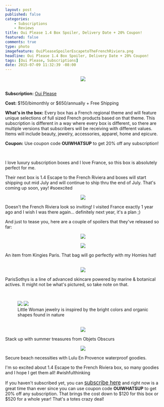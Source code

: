 ```yaml
---
layout: post
published: false
categories: 
    - Subscriptions
    - Reviews
title: Oui Please 1.4 Box Spoiler, Delivery Date + 20% Coupon!
featured: false
comments: true
type: photo
imagefeature: OuiPleaseSpoilerEscapetoTheFrenchRiviera.png
headline: Oui Please 1.4 Box Spoiler, Delivery Date + 20% Coupon!
tags: [Oui Please, Subscriptions]
date: 2015-07-09 11:32:39 -08:00
---
```


<center><img src='/images/OuiPleaseLogo.jpg'></center>
<br>
<p><b>Subscription:</b> <a href="http://ouiplease.com" target="_blank">Oui Please</a></p>
<p><b>Cost:</b> $150/bimonthly or $650/annually + Free Shipping</p>
<p><b>What's in the box:</b> Every box has a French regional theme and will feature unique selections of full sized French products based on that theme. This subscription is different in a way where every box is different, so there are multiple versions that subscribers will be receiving with different values. Items will include beauty, jewelry, accessories, apparel, home and epicure.</p>
<p><b>Coupon:</b> Use coupon code <b>OUIWHATSUP</b> to get 20% off any subscription!</p>
<br>

<p>I love luxury subscription boxes and I love France, so this box is absolutely perfect for me.</p>

<p>Their next box is 1.4 Escape to the French Riviera and boxes will start shipping out mid July and will continue to ship thru the end of July. That's coming up soon, yay! #soexcited</p>

<p><center><img src='/images/OuiPleaseEscapetoTheFrenchRiviera.jpg'></center></p>

<p>Doesn't the French Riviera look so inviting! I visited France exactly 1 year ago and I wish I was there again... definitely next year, it's a plan ;)</p>

<p>And just to tease you, here are a couple of spoilers that they've released so far:</p>

<center><img src='/images/OuiPleaseSpoilerEscapetoTheFrenchRiviera.png'></center>
<p><center><img src='/images/OuiPleaseKingiesParis.png'></center></p>
<p>An item from Kingies Paris. That bag will go perfectly with my Homies hat!</p>
<br>

<center><img src='/images/OuiPleaseSothysParis.png'></center>
<p>ParisSothys is a line of advanced skincare powered by marine & botanical actives. It might not be what's pictured, so take note on that.</p>
<br>

<figure class="half">
        <img src='/images/OuiPleaseLittleWomanJewelry.png'>
        <img src='/images/OuiPleaseLittleWomanJewelry2.png'>
        <figcaption>Little Woman jewelry is inspired by the bright colors and organic shapes found in nature</figcaption>
</figure>
<br>

<center><img src='/images/OuiPleaseObjetsObscurs.png'></center>
<p>Stack up with summer treasures from Objets Obscurs</p>

<center><img src='/images/OuiPleaseluluenprovence.png'></center>
<p>Secure beach necessities with Lulu En Provence waterproof goodies.</p>

<p>I'm so excited about 1.4 Escape to the French Riviera box, so many goodies and I hope I get them all! #wishfulthinking</p>

<p>If you haven't subscribed yet, you can <a href="http://ouiplease.com" target="_blank"><big>subscribe here</big></a> and right now is a great time than ever since you can use coupon code <b>OUIWHATSUP</b> to get 20% off any subscription. That brings the cost down to $120 for this box or $520 for a whole year! That's a totes crazy deal!</p>
